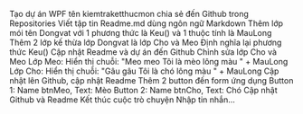 Tạo dự án WPF tên kiemtraketthucmon
chia sẻ đến Github trong Repositories
Viết tập tin Readme.md dùng ngôn ngữ Markdown
Thêm lớp mói tên Dongvat với 1 phương thức là Keu() và 1 thuộc tính là MauLong                                                             Thêm 2 lớp kế thừa lớp Dongvat là lớp Cho và Meo Định nghĩa lại phương thức Keu()
Cập nhật Readme và dự án đến Github
Chỉnh sửa lớp Cho và Meo                                                                                                                   Lớp Meo: Hiển thị chuỗi: "Meo meo Tôi là mèo lông màu " + MauLong                                                                         Lớp Cho: Hiển thị chuỗi: "Gâu gâu Tôi là chó lông màu " + MauLong
Cập nhật lên Github, cập nhật Readme
Thêm 2 button đến form ứng dụng                                                                                                              Button 1: Name btnMeo, Text: Mèo                                                                                                          Button 2: Name btnCho, Text: Chó 
Cập nhật Github và Readme Kết thúc cuộc trò chuyện Nhập tin nhắn...
